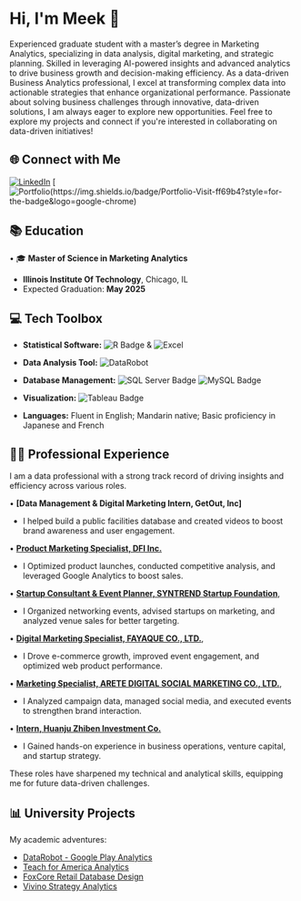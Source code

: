 # Hi, I'm Meek 👋

Experienced graduate student with a master’s degree in Marketing Analytics, specializing in data analysis, digital marketing, and strategic planning. Skilled in leveraging AI-powered insights and advanced analytics to drive business growth and decision-making efficiency.
As a data-driven Business Analytics professional, I excel at transforming complex data into actionable strategies that enhance organizational performance. Passionate about solving business challenges through innovative, data-driven solutions, I am always eager to explore new opportunities.
Feel free to explore my projects and connect if you're interested in collaborating on data-driven initiatives!

## 🌐 Connect with Me

[![LinkedIn](https://img.shields.io/badge/LinkedIn-Connect-blue?style=for-the-badge&logo=linkedin)](https://www.linkedin.com/in/tachin/)           [![Portfolio(https://img.shields.io/badge/Portfolio-Visit-ff69b4?style=for-the-badge&logo=google-chrome)](https://sites.google.com/hawk.iit.edu/tachin?usp=sharing)

## 📚 Education

• 🎓 **Master of Science in Marketing Analytics**
  - **Illinois Institute Of Technology**, Chicago, IL
  - Expected Graduation: **May 2025**

## 💻 Tech Toolbox

- **Statistical Software:**  ![R Badge](https://img.shields.io/badge/R-%23276DC3?style=flat&logo=R&logoColor=white) & ![Excel](https://img.shields.io/badge/Excel%20-%20light%20green?style=flat)

- **Data Analysis Tool:** ![DataRobot](https://img.shields.io/badge/DataRobot%20-%20purple?style=flat)

- **Database Management:** ![SQL Server Badge](https://img.shields.io/badge/SQL%20Server-%23CC2927?style=flat&logo=microsoft-sql-server&logoColor=white) ![MySQL Badge](https://img.shields.io/badge/MySQL-%234479A1?style=flat&logo=mysql&logoColor=white) 

- **Visualization:** ![Tableau Badge](https://img.shields.io/badge/Tableau-%23E97627?style=flat&logo=tableau&logoColor=white)
- **Languages:** Fluent in English; Mandarin native; Basic proficiency in Japanese and French


## 👨‍💼 Professional Experience

I am a data professional with a strong track record of driving insights and efficiency across various roles.

• **[Data Management & Digital Marketing Intern, GetOut, Inc]**
- I helped build a public facilities database and created videos to boost brand awareness and user engagement.

• **[Product Marketing Specialist, DFI Inc.](https://sites.google.com/hawk.iit.edu/tachinho/work-experience/dfi?authuser=1)**
- I Optimized product launches, conducted competitive analysis, and leveraged Google Analytics to boost sales.

• **[Startup Consultant & Event Planner, SYNTREND Startup Foundation](https://sites.google.com/hawk.iit.edu/tachinho/work-experience/syntrend-startup-foundation?authuser=1)**, 
- I Organized networking events, advised startups on marketing, and analyzed venue sales for better targeting.

• **[Digital Marketing Specialist, FAYAQUE CO., LTD.](https://sites.google.com/hawk.iit.edu/tachinho/work-experience/fayaque?authuser=1)**, 
- I Drove e-commerce growth, improved event engagement, and optimized web product performance.

• **[Marketing Specialist, ARETE DIGITAL SOCIAL MARKETING CO., LTD.](https://sites.google.com/hawk.iit.edu/tachinho/work-experience/arete-digital-social-marketing?authuser=1)**, 
- I Analyzed campaign data, managed social media, and executed events to strengthen brand interaction.

• **[Intern, Huanju Zhiben Investment Co.](https://sites.google.com/hawk.iit.edu/tachinho/work-experience/huanju-zhiben-investment?authuser=1)** 
- I Gained hands-on experience in business operations, venture capital, and startup strategy.

These roles have sharpened my technical and analytical skills, equipping me for future data-driven challenges.

## 📊 University Projects

My academic adventures:

- [DataRobot - Google Play Analytics](https://github.com/tachinho324/DataRobot_Google-Play-Analytics/tree/main)
- [Teach for America Analytics](https://github.com/tachinho324/TEACH-FOR-AMERICA-PREDICTIVE-ANALYTICS-PROJECT)
- [FoxCore Retail Database Design](https://github.com/tachinho324/FoxCore-Retail-Database-Design)
- [Vivino Strategy Analytics](https://github.com/tachinho324/Vivino-Strategy-Analytics-Project)
